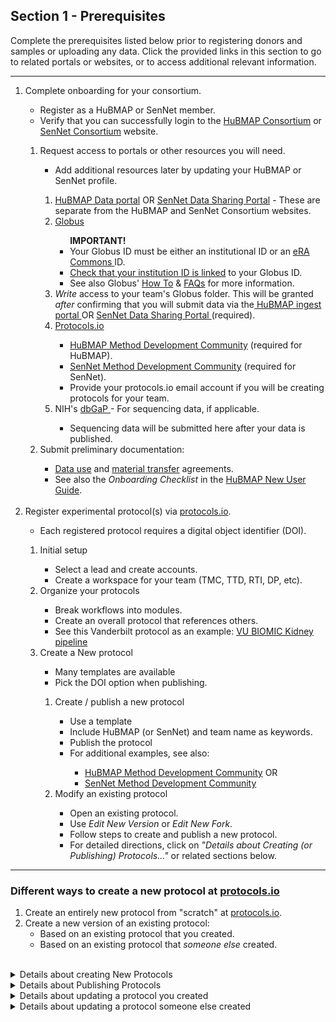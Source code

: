 ## Section 1 - Prerequisites
Complete the prerequisites listed below prior to registering donors and samples or uploading any data.
Click the provided links in this section to go to related portals or websites, or to access additional relevant information.
<hr>
<ol>
  <li>Complete onboarding for your consortium. </li>
  <ul>
    <li> Register as a HuBMAP or SenNet member.</li>
    <li> Verify that you can successfully login to the <a href="https://hubmapconsortium.org/"> HuBMAP Consortium</a> or <a href="https://sennetconsortium.org/"> SenNet Consortium</a> website. </li>
  </ul>
    <ol>
      <li> Request access to portals or other resources you will need.</li>
      <ul> 
        <li> Add additional resources later by updating your HuBMAP or SenNet profile.</li>
      </ul>
        <ol>
            <li> <a href="http://portal.hubmapconsortium.org">HuBMAP Data portal</a> OR <a href="http://data.sennetconsortium.org">SenNet Data Sharing Portal</a> - These are separate from the HuBMAP and SenNet Consortium websites.</li>
            <li> <a href="https://www.globus.org/">Globus</a> </li>
            <ul> 
            <b> IMPORTANT!</b>
               <li> Your Globus ID must be either an institutional ID or an <a href="https://www.era.nih.gov/"> eRA Commons </a> ID. </li>
               <li> <a href="https://docs.globus.org/how-to/link-to-existing/">Check that your institution ID is linked</a> to your Globus ID.</li>
               <li> See also Globus' <a href="https://docs.globus.org/how-to/">How To</a> & <a href="https://docs.globus.org/faq/">FAQs</a> for more information.</li>
            </ul>
            <li> <em>Write</em> access to your team's Globus folder. This will be granted <em>after</em> confirming that you will submit data via the<a href="http://ingest.hubmapconsortium.org/"> HuBMAP ingest portal </a> OR <a href="http://data.sennetconsortium.org">SenNet Data Sharing Portal </a> (required).</li>
            <li> <a href="http://protocols.io">Protocols.io</a></li>
            <ul>
              <li> <a href="https://www.protocols.io/workspaces/human-biomolecular-atlas-program-hubmap-method-development">HuBMAP Method Development Community</a> (required for HuBMAP).</li>
              <li> <a href="https://www.protocols.io/workspaces/cellular-senescence-network-sennet-method-develo">SenNet Method Development Community</a> (required for SenNet).</li>
              <li> Provide your protocols.io email account if you will be creating protocols for your team. </li>
            </ul>
            <li> NIH's <a href="https://dbgap.ncbi.nlm.nih.gov/aa/wga.cgi?page=login">dbGaP </a>- For sequencing data, if applicable. </li>
            <ul>
              <li> Sequencing data will be submitted here after your data is published.</li>
            </ul>
          </ol>
          <li> Submit preliminary documentation:</li>
          <ul>
            <li> <a href="https://hubmapconsortium.org/wp-content/uploads/2020/06/DUA_FINAL_2020_02_03_for_Signature.pdf">Data use</a> and <a href="https://hubmapconsortium.org/wp-content/uploads/2020/08/MTA.pdf">material transfer</a> agreements.</li>
           <li> See also the <em>Onboarding Checklist</em> in the <a href="https://docs.google.com/document/d/1ew6erXdwt38b8reiiH38NUeab4TD5ot-nv59M444j0Y/edit#heading=h.ym9gyx39h7t3">HuBMAP New User Guide</a>.</li>
          </ul>
    </ol>
  <br />
<li> Register experimental protocol(s) via <a href="https://www.protocols.io/welcome">protocols.io</a>.</li>
      <ul>
        <li> Each registered protocol requires a digital object identifier (DOI).</li>
      </ul>
      <ol>
        <li> Initial setup</li>
        <ul>
          <li> Select a lead and create accounts.</li>
          <li> Create a workspace for your team (TMC, TTD, RTI, DP, etc).</li>
        </ul>
        <li> Organize your protocols</li>
        <ul>
          <li> Break workflows into modules.</li>
          <li> Create an overall protocol that references others.</li>
          <li> See this Vanderbilt protocol as an example: <a href="https://dx.doi.org/10.17504/protocols.io.bfskjncw">VU BIOMIC Kidney pipeline</a></li>
        </ul>
        <li> Create a New protocol</li>
        <ul>
          <li> Many templates are available</li>
          <li> Pick the DOI option when publishing.</li>
        </ul>
        <ol>
          <li> Create / publish a new protocol</li>
          <ul>
            <li> Use a template</li>
            <li> Include HuBMAP (or SenNet) and team name as keywords.</li>
            <li> Publish the protocol</li>
            <li> For additional examples, see also:</li>
            <ul>
              <li> <a href="https://www.protocols.io/workspaces/human-biomolecular-atlas-program-hubmap-method-development">HuBMAP Method Development Community</a> OR</li>
              <li> <a href="https://www.protocols.io/workspaces/cellular-senescence-network-sennet-method-develo">SenNet Method Development Community</a></li>
            </ul>
          </ul>
          <li> Modify an existing protocol</li>
          <ul>
            <li> Open an existing protocol.</li>
            <li> Use <em>Edit New Version</em> or <em>Edit New Fork</em>.</li>
            <li> Follow steps to create and publish a new protocol.</li>
            <li> For detailed directions, click on <em>"Details about Creating (or Publishing) Protocols..."</em> or related sections below.</li>
          </ul>
        </ol>
</ol>
</ol>
<hr> 
  
### Different ways to create a new protocol at [protocols.io](http://protocols.io/)

1. Create an entirely new protocol from "scratch" at [protocols.io](http://protocols.io/).
2. Create a new version of an existing protocol:
    - Based on an existing protocol that you created.
    - Based on an existing protocol that _someone else_ created.
  
<br />
<details>
<summary>Details about creating New Protocols</summary>

<h3 id="Create-New-Protocol">Creating an entirely new protocol (from "scratch"):</h3>

1. Log into protocols.io Using your protocols.io login registered with your consortium.
2. Select your Workspace:
   - Click the HuBMAP icon for the HuBMAP Workspace
   - Click the SenNet icon for the SenNet Workspace
   - If you do not see your icon you have not been added to the group - Contact your helpdesk for assistance.
3. Click the **NEW +** button at the top and select **New protocol**.
4. Select a template option:
   - There are several template options for a protocol.
   - The option selected determines the tool widgets shown on the right.
5. Rename the protocol from “untitled protocol” to something more descriptive so the protocol saves properly.
6. A series of tabs displays under the protocol title: (_Description, Guidelines..., Materials, etc._)
   - Fill in information for all tabs shown
   - Under _Description > Keywords_ enter your consortium and group (TMC, etc.)
7. Publishing - When you are satisfied that the protocol is complete...
   - Select **MORE > Publish**
   - Publishing is a multistep process (see below).

**IMPORTANT:** Once published, a protocol cannot be deleted or edited, only versioned.
</details>

<details>
<summary>Details about Publishing Protocols</summary>

### Publishing your new protocol:

1. Publish type - select **With DOI**. <br> **IMPORTANT:** HuBMAP and SenNet protocols MUST be assigned a DOI.
    - This is required to register a donor (or source) and samples.
    - This is required to submit assay metadata to the HIVE or CODCC.
2. Set authors - Multiple authors may be added in order of importance.
   - You can drag-and-drop authors to reorder.
3. Status - Select _Working, In Development,_ or _Other_.
4. Research study - Select _Research_ (most likely) or _Non-Research_.
5. Add workspaces - _Show_ and _Share_ the protocol on the HuBMAP (or SenNet) Workspace.
   - You can also show or share the protocol on any other workspace, if desired.
6. Publish - Publish the protocol.
</details>

<details>

<summary>Details about updating a protocol you created</summary>

### Revise a Protocol you created previously

1. Navigate to the protocol on [protocols.io](http://protocols.io/).
   - Click on the protocol to select it.
2. Select **New Version > Create New Version > Edit New Version**.
3. Re-publish - Make any changes needed and republish the protocol.
   - The process is virtually identical to the <a href="Create-New-Protocol">Create a new Protocol</a> process.
  
|Step | Comments |
|:-------------------------------------|:------------------------------------------------------------------|
| 1. Navigate to the protocol | On [protocols.io](http://protocols.io/), click on the protocol to select it.|
| 2. Select  | **New Version > Create New Version > Edit New Version**|
| 3. Re-publish |• Make any changes needed and republish <br>• The process is virtually identical to the [Create a new Protocol Process](https://hubmapconsortium.org/data-submission-guide-2/?visual=iframe#newprotocol).|
</details>

<details>

<summary>Details about updating a protocol someone else created</summary>

### Create a new protocol based on someone else's Protocol 
  
|Step | Comments |
|:-------------------------------------|:------------------------------------------------------------------|
| 1. Navigate to the protocol | On [protocols.io](http://protocols.io/), click on the protocol to select it.|
| 2. Select  |• **Copy/Fork > Make a Fork>** <br>• Select where to store the copied protocol <br> • Select **Edit New Fork>**|
| 3. Re-publish |• Make any changes needed and republish <br>• The process is virtually identical to the [Create a new Protocol Process](https://hubmapconsortium.org/data-submission-guide-2/?visual=iframe#newprotocol).|
</details>
